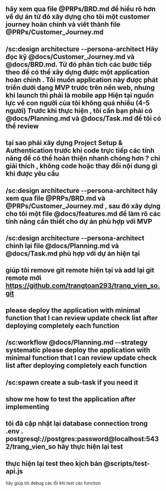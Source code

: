 hãy xem qua file @PRPs/BRD.md để hiểu rõ hơn về dự án
từ đó xây dựng cho tôi một customer journey hoàn chỉnh 
và viết thành file @PRPs/Customer_Journey.md
---
/sc:design architecture --persona-architect Hãy đọc kỹ @docs/Customer_Journey.md và @docs/BRD.md. Từ đó phân tích các bước tiếp theo để có thể xây dựng được một application hoàn chỉnh . 
Tôi muốn application này được phát triển dưới dạng MVP trước trên nền web, nhưng khi launch thì phải là mobile app
Hiện tại nguồn lực về con người của tôi không quá nhiều (4-5 người)
Trước khi thực hiện , tôi cần bạn phải có @docs/Planning.md và @docs/Task.md để tôi có thể review
---
tại sao phải xây dựng Project Setup & Authentication trước khi code trực tiếp các tính năng để có thể hoàn thiện nhanh chóng hơn ? 
chỉ giải thích , không code hoặc thay đổi nội dung gì khi được yêu cầu 
---
/sc:design architecture --persona-architect 
hãy xem qua file @PRPs/BRD.md và @PRPs/Customer_Journey.md , sau đó xây dựng cho tôi một file @docs/features.md để làm rõ các tính năng cần thiết cho dự án phù hợp với MVP 
---
/sc:design architecture --persona-architect chỉnh lại file @docs/Planning.md và @docs/Task.md phù hợp với dự án hiện tại 
---
giúp tôi remove git remote hiện tại và add lại git remote mới https://github.com/trangtoan293/trang_vien_so.git
---
please deploy the application with minimal function that I can review 
update check list after deploying completely each function
---
/sc:workflow @docs/Planning.md --strategy systematic please deploy the application with minimal function that I can review update check list after deploying completely each function
---
/sc:spawn create a sub-task if you need it 
--- 
show me how to test the application after implementing 
---
tôi đã cập nhật lại database connection trong .env .
postgresql://postgres:password@localhost:5432/trang_vien_so
hãy thực hiện lại test 
---
thực hiện lại test theo kịch bản @scripts/test-api.js 
--- 
hãy giúp tôi debug các lỗi khi test các function